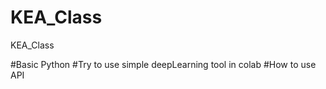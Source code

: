 # KEA_Class
KEA_Class


#Basic Python
#Try to use simple deepLearning tool in colab
#How to use API
